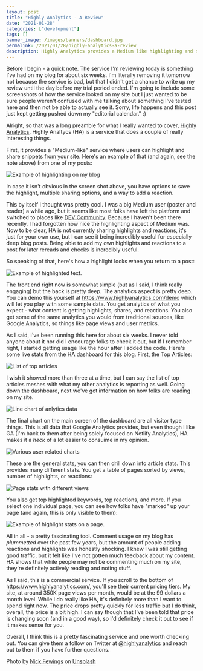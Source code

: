 ```yaml
---
layout: post
title: "Highly Analytics - A Review"
date: "2021-01-28"
categories: ["development"]
tags: []
banner_image: /images/banners/dashboard.jpg
permalink: /2021/01/28/highly-analytics-a-review
description: Highly Analytics provides a Medium like highlighting and sharing system for publishers
---
```


Before I begin - a quick note. The service I'm reviewing today is something I've had on my blog for about six weeks. I'm literally removing it tomorrow not because the service is bad, but that I didn't get a chance to write up my review until the day before my trial period ended. I'm going to include some screenshots of how the service looked on my site but I just wanted to be sure people weren't confused with me talking about something I've tested here and then not be able to actually see it. Sorry, life happens and this post just kept getting pushed down my "editorial calendar." :)

Alright, so that was a long preamble for what I really wanted to cover, [Highly Analytics](https://www.highlyanalytics.com/). Highly Analtycs (HA) is a service that does a couple of really interesting things.

First, it provides a "Medium-like" service where users can highlight and share snippets from your site. Here's an example of that (and again, see the note above) from one of my posts:

<p>
<img data-src="https://static.raymondcamden.com/images/2021/01/ha1.jpg" alt="Example of highlighting on my blog" class="lazyload imgborder imgcenter">
</p>

In case it isn't obvious in the screen shot above, you have options to save the highlight, multiple sharing options, and a way to add a reaction.

This by itself I thought was pretty cool. I was a big Medium user (poster and reader) a while ago, but it seems like most folks have left the platform and switched to places like [DEV Community](https://dev.to/). Because I haven't been there recently, I had forgotten how nice the highlighting aspect of Medium was. Now to be clear, HA is not currently sharing highlights and reactions, it's just for your own use, but I can see it being incredibly useful for especially deep blog posts. Being able to add my own highlights and reactions to a post for later rereads and checks is incredibly useful.

So speaking of that, here's how a highlight looks when you return to a post:

<p>
<img data-src="https://static.raymondcamden.com/images/2021/01/ha2.jpg" alt="Example of highlighted text." class="lazyload imgborder imgcenter">
</p>

The front end right now is somewhat simple (but as I said, I think really engaging) but the back is pretty deep. The analytics aspect is pretty deep. You can demo this yourself at <https://www.highlyanalytics.com/demo> which will let you play with some sample data. You get analytics of what you expect - what content is getting highlights, shares, and reactions. You also get some of the same analytics you would from traditional sources, like Google Analytics, so things like page views and user metrics. 

As I said, I've been running this here for about six weeks. I never told anyone about it nor did I encourage folks to check it out, but if I remember right, I started getting usage like the hour after I added the code. Here's some live stats from the HA dashboard for this blog. First, the Top Articles:

<p>
<img data-src="https://static.raymondcamden.com/images/2021/01/ha3.jpg" alt="List of top articles" class="lazyload imgborder imgcenter">
</p>

I wish it showed more than three at a time, but I can say the list of top articles meshes with what my other analytics is reporting as well. Going down the dashboard, next we've got information on how folks are reading on my site.

<p>
<img data-src="https://static.raymondcamden.com/images/2021/01/ha4.jpg" alt="Line chart of anlytics data" class="lazyload imgborder imgcenter">
</p>

The final chart on the main screen of the dashboard are all visitor type things. This is all data that Google Analytics provides, but even though I like GA (I'm back to them after being solely focused on Netlify Analytics), HA makes it a *heck* of a lot easier to consuime in my opinion.

<p>
<img data-src="https://static.raymondcamden.com/images/2021/01/ha5.jpg" alt="Various user related charts" class="lazyload imgborder imgcenter">
</p>

These are the general stats, you can then drill down into article stats. This provides many different stats. You get a table of pages sorted by views, number of highlights, or reactions:

<p>
<img data-src="https://static.raymondcamden.com/images/2021/01/ha6.jpg" alt="Page stats with different views" class="lazyload imgborder imgcenter">
</p>

You also get top highlighted keywords, top reactions, and more. If you select one individual page, you can see how folks have "marked" up your page (and again, this is only visible to them):

<p>
<img data-src="https://static.raymondcamden.com/images/2021/01/ha7.jpg" alt="Example of highlight stats on a page." class="lazyload imgborder imgcenter">
</p>

All in all - a pretty fascinating tool. Comment usage on my blog has *plummetted* over the past few years, but the amount of people adding reactions and highlights was honestly shocking. I knew I was still getting good traffic, but it felt like I've not gotten much feedback about my content. HA shows that while people may not be commenting much on my site, they're definitely actively reading and noting stuff.

As I said, this is a commercial service. If you scroll to the bottom of <https://www.highlyanalytics.com/>, you'll see their current pricing tiers. My site, at around 350K page views per month, would be at the 99 dollars a month level. While I do really like HA, it's definitely more than I want to spend right now. The price drops pretty quickly for less traffic but I do think, overall, the price is a bit high. I can say though that I've been told that price is changing soon (and in a good way), so I'd definitely check it out to see if it makes sense for you.

Overall, I think this is a pretty fascinating service and one worth checking out. You can give them a follow on Twitter at [@highlyanalytics](https://twitter.com/highlyanalytics) and reach out to them if you have further questions.

<span>Photo by <a href="https://unsplash.com/@jannerboy62?utm_source=unsplash&amp;utm_medium=referral&amp;utm_content=creditCopyText">Nick Fewings</a> on <a href="https://unsplash.com/s/photos/analytics?utm_source=unsplash&amp;utm_medium=referral&amp;utm_content=creditCopyText">Unsplash</a></span>